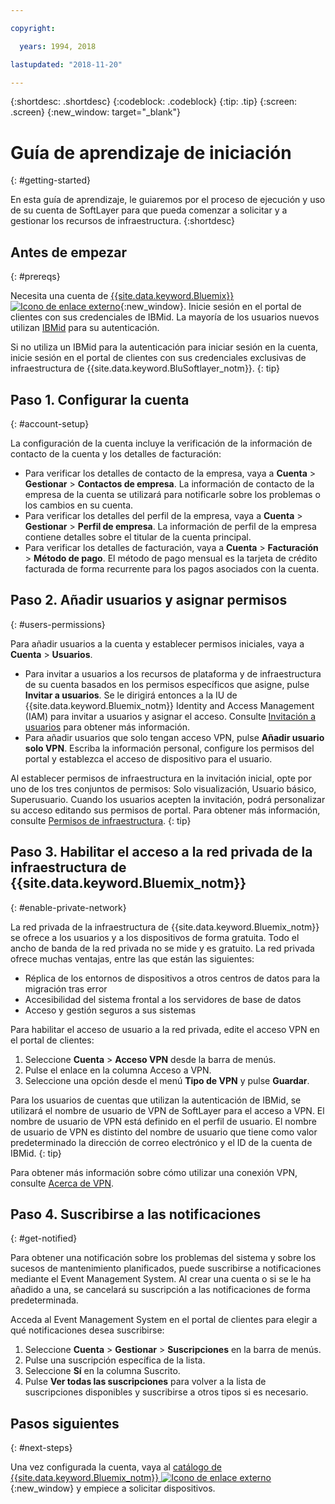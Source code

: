 ```yaml
---

copyright:

  years: 1994, 2018

lastupdated: "2018-11-20"

---
```


{:shortdesc: .shortdesc}
{:codeblock: .codeblock}
{:tip: .tip}
{:screen: .screen}
{:new_window: target="_blank"}


# Guía de aprendizaje de iniciación
{: #getting-started}

En esta guía de aprendizaje, le guiaremos por el proceso de ejecución y uso de su cuenta de SoftLayer para que pueda comenzar a solicitar y a gestionar los recursos de infraestructura.
{:shortdesc}

## Antes de empezar
{: #prereqs}

Necesita una cuenta de [{{site.data.keyword.Bluemix}} ![Icono de enlace externo](../icons/launch-glyph.svg "Icono de enlace externa")](https://cloud.ibm.com){:new_window}. Inicie sesión en el portal de clientes con sus credenciales de IBMid. La mayoría de los usuarios nuevos utilizan [IBMid](/docs/account/softlayerlink.html#switchtoIBMid) para su autenticación.

Si no utiliza un IBMid para la autenticación para iniciar sesión en la cuenta, inicie sesión en el portal de clientes con sus credenciales exclusivas de infraestructura de {{site.data.keyword.BluSoftlayer_notm}}.
{: tip}

## Paso 1. Configurar la cuenta
{: #account-setup}

La configuración de la cuenta incluye la verificación de la información de contacto de la cuenta y los detalles de facturación:
 * Para verificar los detalles de contacto de la empresa, vaya a **Cuenta** > **Gestionar** > **Contactos de empresa**. La información de contacto de la empresa de la cuenta se utilizará para notificarle sobre los problemas o los cambios en su cuenta.
 * Para verificar los detalles del perfil de la empresa, vaya a **Cuenta** > **Gestionar** > **Perfil de empresa**. La información de perfil de la empresa contiene detalles sobre el titular de la cuenta principal.
 * Para verificar los detalles de facturación, vaya a **Cuenta** > **Facturación** > **Método de pago**. El método de pago mensual es la tarjeta de crédito facturada de forma recurrente para los pagos asociados con la cuenta.

## Paso 2. Añadir usuarios y asignar permisos
{: #users-permissions}

Para añadir usuarios a la cuenta y establecer permisos iniciales, vaya a **Cuenta** > **Usuarios**.
 * Para invitar a usuarios a los recursos de plataforma y de infraestructura de su cuenta basados en los permisos específicos que asigne, pulse **Invitar a usuarios**. Se le dirigirá entonces a la IU de {{site.data.keyword.Bluemix_notm}} Identity and Access Management (IAM) para invitar a usuarios y asignar el acceso. Consulte [Invitación a usuarios](/docs/iam/iamuserinv.html) para obtener más información.
 * Para añadir usuarios que solo tengan acceso VPN, pulse **Añadir usuario solo VPN**. Escriba la información personal, configure los permisos del portal y establezca el acceso de dispositivo para el usuario.

Al establecer permisos de infraestructura en la invitación inicial, opte por uno de los tres conjuntos de permisos: Solo visualización, Usuario básico, Superusuario. Cuando los usuarios acepten la invitación, podrá personalizar su acceso editando sus permisos de portal. Para obtener más información, consulte [Permisos de infraestructura](/docs/iam/infrastructureaccess.html).
{: tip}

## Paso 3. Habilitar el acceso a la red privada de la infraestructura de {{site.data.keyword.Bluemix_notm}}
{: #enable-private-network}

La red privada de la infraestructura de {{site.data.keyword.Bluemix_notm}} se ofrece a los usuarios y a los dispositivos de forma gratuita. Todo el ancho de banda de la red privada no se mide y es gratuito. La red privada ofrece muchas ventajas, entre las que están las siguientes:
  * Réplica de los entornos de dispositivos a otros centros de datos para la migración tras error
  * Accesibilidad del sistema frontal a los servidores de base de datos
  * Acceso y gestión seguros a sus sistemas

Para habilitar el acceso de usuario a la red privada, edite el acceso VPN en el portal de clientes:
  1. Seleccione **Cuenta** > **Acceso VPN** desde la barra de menús.  
  2. Pulse el enlace en la columna Acceso a VPN.
  3. Seleccione una opción desde el menú **Tipo de VPN** y pulse **Guardar**.  

Para los usuarios de cuentas que utilizan la autenticación de IBMid, se utilizará el nombre de usuario de VPN de SoftLayer para el acceso a VPN. El nombre de usuario de VPN está definido en el perfil de usuario. El nombre de usuario de VPN es distinto del nombre de usuario que tiene como valor predeterminado la dirección de correo electrónico y el ID de la cuenta de IBMid.
{: tip}

Para obtener más información sobre cómo utilizar una conexión VPN, consulte [Acerca de VPN](/docs/infrastructure/iaas-vpn/about-vpn.html).

## Paso 4. Suscribirse a las notificaciones
{: #get-notified}

Para obtener una notificación sobre los problemas del sistema y sobre los sucesos de mantenimiento planificados, puede suscribirse a notificaciones mediante el Event Management System. Al crear una cuenta o si se le ha añadido a una, se cancelará su suscripción a las notificaciones de forma predeterminada.

Acceda al Event Management System en el portal de clientes para elegir a qué notificaciones desea suscribirse:
  1. Seleccione **Cuenta** > **Gestionar** > **Suscripciones** en la barra de menús.
  2. Pulse una suscripción específica de la lista.
  3. Seleccione **Sí** en la columna Suscrito.
  4. Pulse **Ver todas las suscripciones** para volver a la lista de suscripciones disponibles y suscribirse a otros tipos si es necesario.

## Pasos siguientes
{: #next-steps}

Una vez configurada la cuenta, vaya al [catálogo de {{site.data.keyword.Bluemix_notm}} ![Icono de enlace externo](../icons/launch-glyph.svg)](https://{DomainName}/catalog/?category=infrastructure){:new_window} y empiece a solicitar dispositivos.
